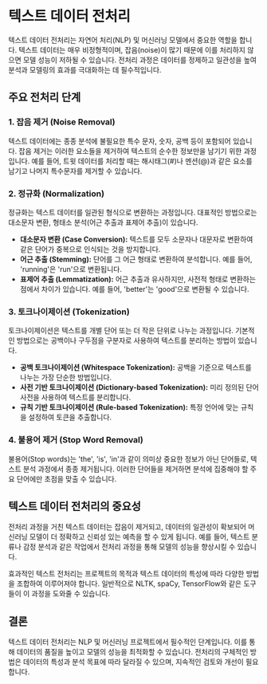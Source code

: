 # 텍스트 데이터 전처리

텍스트 데이터 전처리는 자연어 처리(NLP) 및 머신러닝 모델에서 중요한 역할을 합니다. 텍스트 데이터는 매우 비정형적이며, 잡음(noise)이 많기 때문에 이를 처리하지 않으면 모델 성능이 저하될 수 있습니다. 전처리 과정은 데이터를 정제하고 일관성을 높여 분석과 모델링의 효과를 극대화하는 데 필수적입니다.

## 주요 전처리 단계

### 1. **잡음 제거 (Noise Removal)**
텍스트 데이터에는 종종 분석에 불필요한 특수 문자, 숫자, 공백 등이 포함되어 있습니다. 잡음 제거는 이러한 요소들을 제거하여 텍스트의 순수한 정보만을 남기기 위한 과정입니다. 예를 들어, 트윗 데이터를 처리할 때는 해시태그(#)나 멘션(@)과 같은 요소를 남기고 나머지 특수문자를 제거할 수 있습니다.

### 2. **정규화 (Normalization)**
정규화는 텍스트 데이터를 일관된 형식으로 변환하는 과정입니다. 대표적인 방법으로는 대소문자 변환, 형태소 분석(어근 추출과 표제어 추출)이 있습니다.

- **대소문자 변환 (Case Conversion):** 텍스트를 모두 소문자나 대문자로 변환하여 같은 단어가 중복으로 인식되는 것을 방지합니다.
- **어근 추출 (Stemming):** 단어를 그 어근 형태로 변환하여 분석합니다. 예를 들어, 'running'은 'run'으로 변환됩니다.
- **표제어 추출 (Lemmatization):** 어근 추출과 유사하지만, 사전적 형태로 변환하는 점에서 차이가 있습니다. 예를 들어, 'better'는 'good'으로 변환될 수 있습니다.

### 3. **토크나이제이션 (Tokenization)**
토크나이제이션은 텍스트를 개별 단어 또는 더 작은 단위로 나누는 과정입니다. 기본적인 방법으로는 공백이나 구두점을 구분자로 사용하여 텍스트를 분리하는 방법이 있습니다.

- **공백 토크나이제이션 (Whitespace Tokenization):** 공백을 기준으로 텍스트를 나누는 가장 단순한 방법입니다.
- **사전 기반 토크나이제이션 (Dictionary-based Tokenization):** 미리 정의된 단어 사전을 사용하여 텍스트를 분리합니다.
- **규칙 기반 토크나이제이션 (Rule-based Tokenization):** 특정 언어에 맞는 규칙을 설정하여 토큰을 추출합니다.

### 4. **불용어 제거 (Stop Word Removal)**
불용어(Stop words)는 'the', 'is', 'in'과 같이 의미상 중요한 정보가 아닌 단어들로, 텍스트 분석 과정에서 종종 제거됩니다. 이러한 단어들을 제거하면 분석에 집중해야 할 주요 단어에만 초점을 맞출 수 있습니다.

## 텍스트 데이터 전처리의 중요성
전처리 과정을 거친 텍스트 데이터는 잡음이 제거되고, 데이터의 일관성이 확보되어 머신러닝 모델이 더 정확하고 신뢰성 있는 예측을 할 수 있게 됩니다. 예를 들어, 텍스트 분류나 감정 분석과 같은 작업에서 전처리 과정을 통해 모델의 성능을 향상시킬 수 있습니다.

효과적인 텍스트 전처리는 프로젝트의 목적과 텍스트 데이터의 특성에 따라 다양한 방법을 조합하여 이루어져야 합니다. 일반적으로 NLTK, spaCy, TensorFlow와 같은 도구들이 이 과정을 도와줄 수 있습니다.

## 결론
텍스트 데이터 전처리는 NLP 및 머신러닝 프로젝트에서 필수적인 단계입니다. 이를 통해 데이터의 품질을 높이고 모델의 성능을 최적화할 수 있습니다. 전처리의 구체적인 방법은 데이터의 특성과 분석 목표에 따라 달라질 수 있으며, 지속적인 검토와 개선이 필요합니다.
